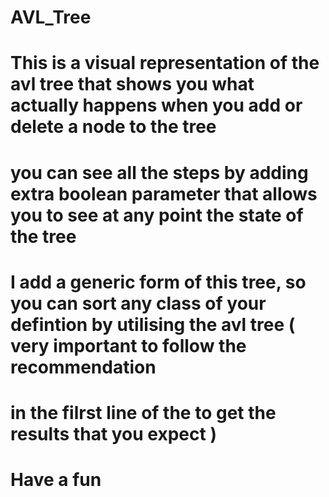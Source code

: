 # AVL_Tree
# This is a visual representation of the avl tree that shows you what actually happens when you add or delete a node to the tree
# you can see all the steps by adding extra boolean parameter that allows you to see at any point the state of the tree
# I add a generic form of this tree, so you can sort any class of your defintion by utilising the avl tree ( very important to follow the recommendation 
#                            in the filrst line of the to get the results that you expect )

# Have a fun
